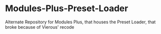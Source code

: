 # Modules-Plus-Preset-Loader
Alternate Repository for Modules Plus, that houses the Preset Loader, that broke because of Vierous' recode
